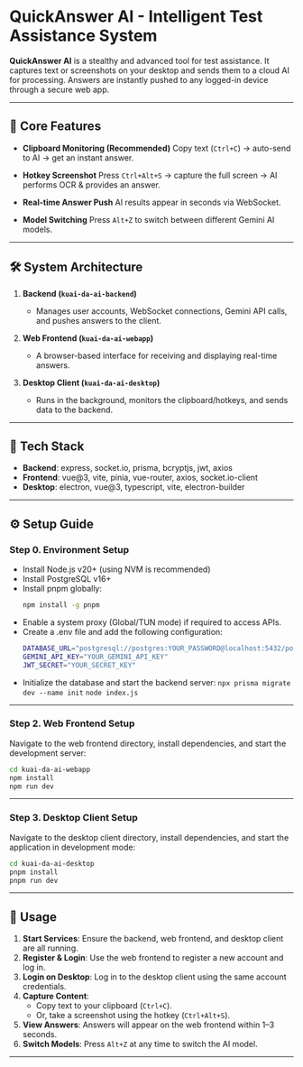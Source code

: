 # QuickAnswer AI - Intelligent Test Assistance System

**QuickAnswer AI** is a stealthy and advanced tool for test assistance.
It captures text or screenshots on your desktop and sends them to a cloud AI for processing.
Answers are instantly pushed to any logged-in device through a secure web app.

---

## 🚀 Core Features

-   **Clipboard Monitoring (Recommended)**
    Copy text (`Ctrl+C`) → auto-send to AI → get an instant answer.

-   **Hotkey Screenshot**
    Press `Ctrl+Alt+S` → capture the full screen → AI performs OCR & provides an answer.

-   **Real-time Answer Push**
    AI results appear in seconds via WebSocket.

-   **Model Switching**
    Press `Alt+Z` to switch between different Gemini AI models.

---

## 🛠️ System Architecture

1.  **Backend (`kuai-da-ai-backend`)**
    -   Manages user accounts, WebSocket connections, Gemini API calls, and pushes answers to the client.

2.  **Web Frontend (`kuai-da-ai-webapp`)**
    -   A browser-based interface for receiving and displaying real-time answers.

3.  **Desktop Client (`kuai-da-ai-desktop`)**
    -   Runs in the background, monitors the clipboard/hotkeys, and sends data to the backend.

---

## 🔧 Tech Stack

-   **Backend**: express, socket.io, prisma, bcryptjs, jwt, axios
-   **Frontend**: vue@3, vite, pinia, vue-router, axios, socket.io-client
-   **Desktop**: electron, vue@3, typescript, vite, electron-builder

---

## ⚙️ Setup Guide

### Step 0. Environment Setup
-   Install Node.js v20+ (using NVM is recommended)
-   Install PostgreSQL v16+
-   Install pnpm globally:
    ```bash
    npm install -g pnpm
    ```
-   Enable a system proxy (Global/TUN mode) if required to access APIs.
-   Create a .env file and add the following configuration:
    ```bash
    DATABASE_URL="postgresql://postgres:YOUR_PASSWORD@localhost:5432/postgres"
    GEMINI_API_KEY="YOUR_GEMINI_API_KEY"
    JWT_SECRET="YOUR_SECRET_KEY"
    ```
-   Initialize the database and start the backend server:
    `npx prisma migrate dev --name init`
    `node index.js`

---
### Step 2. Web Frontend Setup

Navigate to the web frontend directory, install dependencies, and start the development server:
```bash
cd kuai-da-ai-webapp
npm install
npm run dev
```

---
### Step 3. Desktop Client Setup

Navigate to the desktop client directory, install dependencies, and start the application in development mode:
```bash
cd kuai-da-ai-desktop
pnpm install
pnpm run dev
```

---

## 📖 Usage

1.  **Start Services**: Ensure the backend, web frontend, and desktop client are all running.
2.  **Register & Login**: Use the web frontend to register a new account and log in.
3.  **Login on Desktop**: Log in to the desktop client using the same account credentials.
4.  **Capture Content**:
    -   Copy text to your clipboard (`Ctrl+C`).
    -   Or, take a screenshot using the hotkey (`Ctrl+Alt+S`).
5.  **View Answers**: Answers will appear on the web frontend within 1–3 seconds.
6.  **Switch Models**: Press `Alt+Z` at any time to switch the AI model.

---
